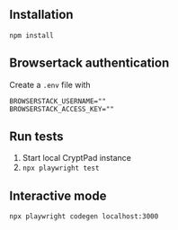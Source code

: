 

## Installation

`npm install`

## Browsertack authentication

Create a `.env` file with

```env
BROWSERSTACK_USERNAME=""
BROWSERSTACK_ACCESS_KEY=""
```

## Run tests

1. Start local CryptPad instance 
2. `npx playwright test`

## Interactive mode

`npx playwright codegen localhost:3000`